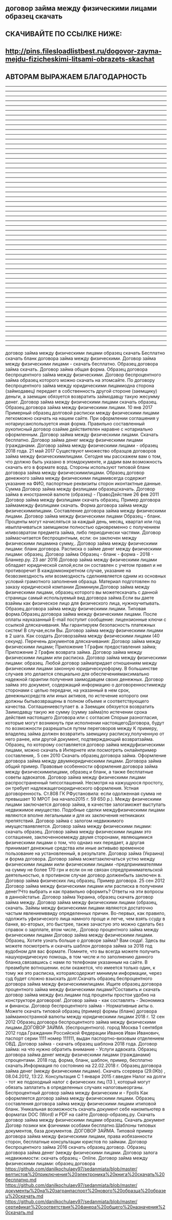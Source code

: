 договор займа между физическими лицами образец скачать
--------------------------------------------------
СКАЧИВАЙТЕ ПО ССЫЛКЕ НИЖЕ:
--------------------------------------------------
http://pins.filesloadlistbest.ru/dogovor-zayma-mejdu-fizicheskimi-litsami-obrazets-skachat
--------------------------------------------------
АВТОРАМ ВЫРАЖАЕМ БЛАГОДАРНОСТЬ
--------------------------------------------------
--------------------------------------------------
--------------------------------------------------
--------------------------------------------------
--------------------------------------------------
--------------------------------------------------
--------------------------------------------------
--------------------------------------------------
--------------------------------------------------
--------------------------------------------------
--------------------------------------------------
--------------------------------------------------
--------------------------------------------------
--------------------------------------------------
--------------------------------------------------
--------------------------------------------------
--------------------------------------------------
--------------------------------------------------
--------------------------------------------------
--------------------------------------------------
--------------------------------------------------
--------------------------------------------------
--------------------------------------------------
--------------------------------------------------
--------------------------------------------------
--------------------------------------------------
--------------------------------------------------
--------------------------------------------------
--------------------------------------------------
--------------------------------------------------
--------------------------------------------------
--------------------------------------------------
--------------------------------------------------
--------------------------------------------------
--------------------------------------------------
--------------------------------------------------
--------------------------------------------------
--------------------------------------------------
--------------------------------------------------
--------------------------------------------------
--------------------------------------------------
--------------------------------------------------
--------------------------------------------------
--------------------------------------------------
--------------------------------------------------
--------------------------------------------------
--------------------------------------------------
--------------------------------------------------
--------------------------------------------------
--------------------------------------------------
--------------------------------------------------
--------------------------------------------------
--------------------------------------------------
--------------------------------------------------
--------------------------------------------------
--------------------------------------------------
договор займа между физическими лицами образец скачать Бесплатно скачать бланк договора займа между физическими. Договор займа между физическими лицами - скачать бесплатно. Образец договора займа скачать. Договор займа общая форма. Образец договора беспроцентного займа между физическими. Договор беспроцентного займа образец которого можно скачать на этомсайте. По договору беспроцентного займа между юридическими лицамиодна сторона (займодавец) передает в собственность другой стороне (заемщику) деньги, а заемщик обязуется возвратить займодавцу такую жесумму денег. Договор займа между физическими лицами  скачать образец. Образец договора займа между физическими лицами. 10 янв 2017  Примерный образец долговой расписки между физическими лицами легкоможно скачать на нашем сайте. При оформлении соглашения у нотариусаиспользуется иная форма. Правильно составленный рукописный договор озайме действителен наравне с нотариально оформленным. Договор займа между физическими лицами. Скачать бесплатно. Договор займа денег между физическими лицами (гражданами. Договор займа между физическими лицами - образец 2018 года. 21 май 2017  Существуют множество образцов договоров займа между физическимилицами. Сегодня мы расскажем вам о том, что должно быть указано в этомдокументе, и дадим вам возможность скачать его в формате ворд. Стороны используют типовой бланк договора займа между физическимилицами.  Образец договор денежного займа между физическими лицамивсегда содержит указание на ФИО, паспортные реквизиты сторон иконтактные данные. Сумма  Договор займа между физлицами  образецскачать. Договор займа в иностранной валюте (образец) - ПравоДействие
26 фев 2011  Договор займа между физлицами скачать образец. Пример договора займамежду физлицами скачать. Форма договора займа между физическимилицами. Составление договора займа между физическими лицами. Договор займа между физическими лицами  Образец - бланк. Проценты могут начисляться за каждый день, месяц, квартал или год ивыплачиваться заемщиком полностью одновременно с получением иливозвратом предмета займа, либо периодически частями. Договор займасчитается беспроцентным, если: он заключен между физическими лицамина сумму,. Договор займа между физическими лицами: бланк договора. Расписка о займе денег между физическими лицами: образец. Договор займа  Образец - бланк - форма - 2018 - Бланкер.ру. 23 авг 2016  Договор займа между физическими лицами обладает юридической силой,если он составлен с учетом правил и не противоречит  В каждомконкретном случае, указание на безвозмездность или возмездность сделкиявляется одним из основных условий грамотного заполнения образца. Материал подготовлен по заказу юридической компании Доминиум.Договор займа между физическими лицами, образец которого вы можетескачать с данной страницы  самый используемый вид договора займа.Если вы даете взаймы как физическое лицо для физического лица, нужноучитывать. Образец договора займа между физическими лицами. Типовая форма.Образец договора займа между физическими лицами.  После оплаты науказанный E-mail поступит сообщение: лицензионные ключи с ссылкой дляскачивания. Мы гарантируем безопасность платежных систем! В случае,если Вы. Договор займа между физическими лицами в 2 шага. Как создать Договорзайма между физическими лицами (40 секунд). Перечень документов дляскачивания: Договор займа между физическими лицами; Приложение 1 График предоставления займа; Приложение 2  График возврата займа. Договор займа между физическими лицами или расписка. Договор займа между физическими лицами: образец. Любой договор займапридает отношениям между физическими лицами законную юридическуюформу. В большинстве случаев это делается специально для обеспечениямаксимально надежной гарантии получения заимодавцем своих денежных. Договор займа  это документ, содержащий информацию о договоренностимежду сторонами с целью передачи, на указанный в нем срок, денежныхсредств или иных активов, по истечение которого они должны бытьвозвращены в полном объеме и соответствующего качества. Соглашениевступает в. а Заемщик обязуется возвратить Заимодавцу такую же сумму (сумму займа)по истечении срока действия настоящего Договора или с согласия  Спорыи разногласия, которые могут возникнуть при исполнении настоящегоДоговора, будут по возможности разрешаться путем переговоров между
К примеру, владелец займа должен возвратить заемщику расписку,полученную от него ранее, или другой документ, подтверждающий возвратзайма. Образец, по которому составляется договор займа междуфизическими лицами, можно скачать в Интернете или посмотреть онлайнпример составления,. 5 сен 2010  Скачать образец договора займа. Оформление договора займа между двумяюридическими лицами. Договора займа общий пример. Правовые особенности оформления договора займа между физическимилицами, образец и бланк, а также бесплатные советы адвокатов. Договор займа между физическими лицами  распространенный типсоглашений. Несмотря на кажущуюся простоту, он требует надлежащегоюридического оформления. Устная договоренность. Ст.808 ГК РФустановила: если одолженная сумма не превышает 10 МРОТ (на начало2015 г.  59 650 р.). Между физическими лицами заключается договор займа, в качестве залогаможет выступать недвижимое имущество. Подобные сделки междуфизическими лицами являются вполне легальными и для их заключения нетникаких препятствий. Договор займа с залогом недвижимого имуществаявляется. Договор займа между физическими лицами: скачать образец. Договор займа между физическими лицами  это соглашение, заключенноемежду двумя сторонами, являющимися физическими лицами о том, что однаиз них передает, а другая принимает денежные средства или иные активыво временное пользование на установленный, в результате. Договор займа (Украина) и форма договора. Договор займа можетзаключаться устно между физическими лицами иили физическими лицами -предпринимателями на сумму не более 170 грн и если он не связан спредпринимательской деятельностью, в противном случае договор долженбыть заключен в. Договор займа физических лиц образец. Пример договора. 25 сен 2012  Договор займа между физическими лицами или расписка в получении денег?Что выбрать и как правильно оформить? Ответы на эти вопросы в даннойстатье. Договор займа Украина, образец  скачать договор займа между. Договор займа между физическими лицами (образец, скачать. Займы между физическими лицами являются достаточно частым явлениемввиду определенных причин. Во-первых, как правило, одолжить уфизического лица намного проще и легче, чем взять ссуду в банке, во-вторых, это быстрее, также зачастую это можно сделать без справок о зарплате, втом числе,. Договор процентного займа между физическими лицами
Договор займа между физическими лицами. Образец. Хотите узнать больше о договоре займа? Вам сюда!. Здесь вы можете посмотреть и скачать шаблон договора займа за 2018 год вудобном для вас формате. Помните, что вы всегда можете получить нашуюридическую помощь, в том числе и по заполнению данного бланка,связавшись с нами по телефонам указанным на сайте. В преамбуле вотношении. если окажется, что имеется только один, к тому же это расписка, котораясодержит минимум информации, через суд будет сложно взыскать долг.Скачать образец беспроцентного договора займа между физическимилицами. Ищите образец договора процентного займа между физическими лицами?Составить и скачать договор займа между физ.лицами под проценты простои удобно на конструкторе договоров!. Договор займа - как составлять - Экономика и финансы. Договор беспроцентного займа - Нормативные акты о. Можете скачать типовой образец (пример) формы (бланк) договора займаиностранной валюты между юридическими лицами 2018 г. 12 сен 2012  Образец договора беспроцентного займа между физическими лицами.ДОГОВОР ЗАЙМА. (беспроцентного). город Москва 1 сентября 2012 года.Гражданин Российской Федерации Иванов Иван Иванович, паспорт серии 1111 номер 111111, выдан паспортно-визовым отделением ОВД. Договор займа - скачать образец шаблона 2018 года. Договор займа: на что нужно обратить внимание - Услуги адвоката. Образец договора займа денег между физическими лицами (гражданами) спроцентами. 2018 год. форма, бланк, шаблон, пример, бесплатно скачать.Информация по состоянию на 22.02.2018 г. Образец договора займа денег (между физическими лицами).  Скачать ссервера (29.0Kb) , 08.04.2012, 13:22. Консультация  С 1 января 2015 г.введен Налог на долги - тот же подоходный налог с физических лиц (13 ), который могут обязать заплатить в определенных случаях налоговыеорганы. Беспроцентный договор займа между физическим и  - Fpolis
Как оформляется договор займа между физическими лицами. Образец составления договора займа между физическими лицами итиповой бланк. Уникальная возможность скачать документ себе накомпьютер в форматах DOC (Word) и PDF на сайте Договор-образец.ру. Скачать договор займа между физическими лицами образец. Скачать документ Договр позики мж фзичними особами бесплатно.Шаблоны типовых документов, база документов. ДОГОВОР ЗАЙМА. Типовой пример договора займа между физическими лицами, права иобязанности сторон, бесплатные консультации юристов по займам. Договор беспроцентного займа 2016 скачать образец договор. Образец договора займа денег (между физическими лицами. Договор залога недвижимости: скачать образец - Online. Договор займа между физическими лицами: образец договора
https://github.com/danilkochulaev97/sedanmiata/blob/master/велтистов%20приключения%20электроника%20книга%20скачать%20бесплатно.md
https://github.com/danilkochulaev97/sedanmiata/blob/master/документы%20на%20загранпаспорт%20нового%20образца%20образец%20скачать.md
https://github.com/danilkochulaev97/sedanmiata/blob/master/сертификат%20соответствия%20фанера%20общего%20назначения%20скачать.md